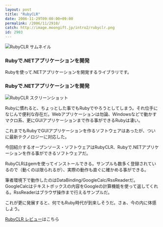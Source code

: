 ```yaml
---
layout: post
title: "RubyCLR"
date: 2006-11-29T09:00:00+09:00
permalink: /2006/11/2910/
catch: http://image.moongift.jp/intro2/rubyclr.png
id: 2903
---
```

 ![RubyCLR サムネイル](http://image.moongift.jp/intro2/rubyclr.t.png "RubyCLR サムネイル")
  

### Rubyで.NETアプリケーションを開発
  
Rubyを使って.NETアプリケーションを開発するライブラリです。  
<!--more-->  

### Rubyで.NETアプリケーションを開発
  

![RubyCLR スクリーンショット](http://image.moongift.jp/intro2/rubyclr.png "RubyCLR スクリーンショット")

  

Rubyに慣れると、ちょっとした事でもRubyでやろうとしてしまう。それ位手になじんで便利な存在だ。Webアプリケーションは勿論、Windowsなどで動かすマクロ系、更にGUIアプリケーションまで作る事ができるRubyは凄い。

  

これまでもRubyでGUIアプリケーションを作るソフトウェアはあったが、ついに最新テクノロジーに対応した。

  

今回紹介するオープンソース・ソフトウェアはRubyCLR、Rubyで.NETアプリケーションを作る事ができるソフトウェアだ。

  

RubyCLRはgemを使ってインストールできる。サンプルも数多く登録されているので（動くのは限られるが）、実際の動作も直ぐに確かめる事ができる。

  

筆者環境下で動作したのはDataBinding/GoogleCalc/RssReaderだ。GoogleCalcはテキストボックスの内容をGoogleの計算機能を使って返してくれる。RssReaderはブラウザ操作まで行えるサンプルだ。

  

これが更に発展すると、何でもRuby時代が到来しそうだ。さぁ、今の内に体感しよう。

  

[RubyCLR レビュー](http://oss.moongift.jp/review/i-2920.html)はこちら

